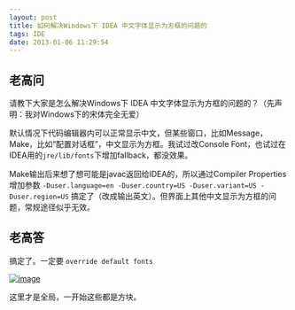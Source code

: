 ```yaml
---
layout: post
title: 如何解决Windows下 IDEA 中文字体显示为方框的问题的
tags: IDE
date: 2013-01-06 11:29:54
---
```


## 老高问

请教下大家是怎么解决Windows下 IDEA 中文字体显示为方框的问题的？（先声明：我对Windows下的宋体完全无爱）

默认情况下代码编辑器内可以正常显示中文，但某些窗口，比如Message，Make，比如“配置对话框”，中文显示为方框。我试过改Console Font，也试过在IDEA用的`jre/lib/fonts`下增加fallback，都没效果。

Make输出后来想了想可能是javac返回给IDEA的，所以通过Compiler Properties增加参数 `-Duser.language=en -Duser.country=US -Duser.variant=US -Duser.region=US` 搞定了（改成输出英文）。但界面上其他中文显示为方框的问题，常规途径似乎无效。

## 老高答

搞定了。一定要 `override default fonts `

[![image](http://freewind.me/wp-content/uploads/2013/01/image_thumb97.png "image")](http://freewind.me/wp-content/uploads/2013/01/image97.png)

这里才是全局，一开始这些都是方块。
